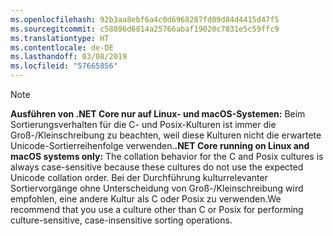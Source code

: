 ```yaml
---
ms.openlocfilehash: 92b3aa8ebf6a4c0d6968287fd09d84d4415d47f5
ms.sourcegitcommit: c58096d6814a25766abaf19020c7831e5c59ffc9
ms.translationtype: HT
ms.contentlocale: de-DE
ms.lasthandoff: 03/08/2019
ms.locfileid: "57665856"
---
```

> [!NOTE]
> <span data-ttu-id="b8ceb-101">**Ausführen von .NET Core nur auf Linux- und macOS-Systemen:** Beim Sortierungsverhalten für die C- und Posix-Kulturen ist immer die Groß-/Kleinschreibung zu beachten, weil diese Kulturen nicht die erwartete Unicode-Sortierreihenfolge verwenden.</span><span class="sxs-lookup"><span data-stu-id="b8ceb-101">**.NET Core running on Linux and macOS systems only:** The collation behavior for the C and Posix cultures is always case-sensitive because these cultures do not use the expected Unicode collation order.</span></span> <span data-ttu-id="b8ceb-102">Bei der Durchführung kulturrelevanter Sortiervorgänge ohne Unterscheidung von Groß-/Kleinschreibung wird empfohlen, eine andere Kultur als C oder Posix zu verwenden.</span><span class="sxs-lookup"><span data-stu-id="b8ceb-102">We recommend that you use a culture other than C or Posix for performing culture-sensitive, case-insensitive sorting operations.</span></span>  
